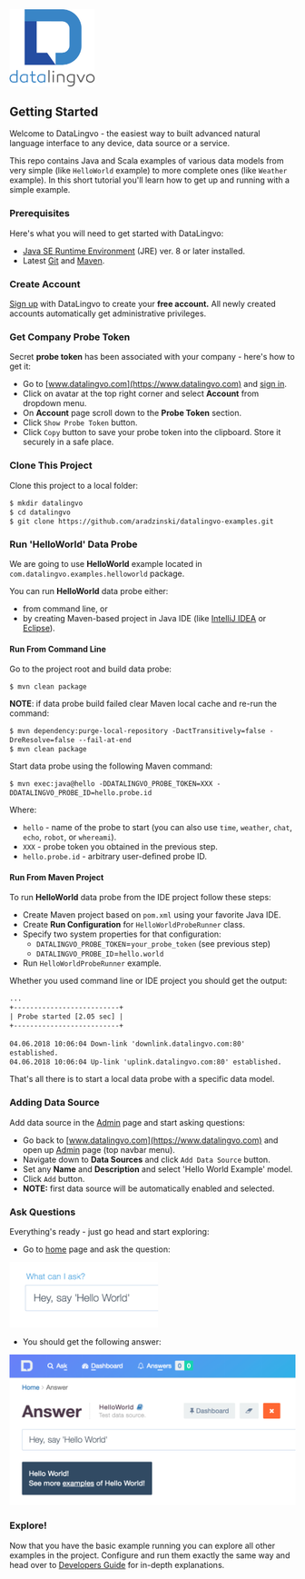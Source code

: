 <img src="images/datalingvo2.png" width="150"/>

## Getting Started
Welcome to DataLingvo - the easiest way to built advanced natural language
interface to any device, data source or a service. 

This repo contains Java and Scala examples of various data models from very simple (like `HelloWorld` example) to more 
complete ones (like `Weather` example). In this short tutorial you'll learn how to get up and running with a simple example.

### Prerequisites
Here's what you will need to get started with DataLingvo:
 - [Java SE Runtime Environment](http://www.oracle.com/technetwork/java/javase/downloads/index.html) (JRE) ver. 8 or later installed.
 - Latest [Git]("https://git-scm.com/downloads) and [Maven](https://maven.apache.org/install.html).
 
### Create Account
[Sign up](https://www.datalingvo.com/client/src/datalingvo.html#/signup)
with DataLingvo to create your **free account.** All newly created accounts automatically get administrative privileges. 

### Get Company Probe Token
Secret <b>probe token</b> has been associated with your company - here's how to get it:
 - Go to [www.datalingvo.com](https://www.datalingvo.com) and [sign in](https://datalingvo.com/client/src/datalingvo.html#/signin).
 - Click on avatar at the top right corner and select **Account** from dropdown menu.
 - On **Account** page scroll down to the **Probe Token** section.
 - Click `Show Probe Token` button.</li>
 - Click `Copy` button to save your probe token into the clipboard. Store it securely in a safe place.
 
### Clone This Project
Clone this project to a local folder:
```shell
$ mkdir datalingvo
$ cd datalingvo
$ git clone https://github.com/aradzinski/datalingvo-examples.git
```
### Run 'HelloWorld' Data Probe
We are going to use **HelloWorld** example located in `com.datalingvo.examples.helloworld` package.

You can run **HelloWorld** data probe either:
 - from command line, or
 - by creating Maven-based project in Java IDE (like <a target=_ href="https://www.jetbrains.com/idea/">IntelliJ IDEA</a> or <a target=_ href="https://eclipse.org/">Eclipse</a>).

#### Run From Command Line
Go to the project root and build data probe:
```shell
$ mvn clean package
```
**NOTE**: if data probe build failed clear Maven local cache and re-run the command:
```shell
$ mvn dependency:purge-local-repository -DactTransitively=false -DreResolve=false --fail-at-end
$ mvn clean package
```
Start data probe using the following Maven command:
```shell
$ mvn exec:java@hello -DDATALINGVO_PROBE_TOKEN=XXX -DDATALINGVO_PROBE_ID=hello.probe.id
```
Where:
 * `hello` - name of the probe to start (you can also use `time`, `weather`, `chat`, `echo`, `robot`, or `whereami`).
 * `XXX` - probe token you obtained in the previous step.
 * `hello.probe.id` - arbitrary user-defined probe ID.
 
#### Run From Maven Project
To run **HelloWorld** data probe from the IDE project follow these steps:                     
 - Create Maven project based on `pom.xml` using your favorite Java IDE.
 - Create **Run Configuration** for `HelloWorldProbeRunner` class.
 - Specify two system properties for that configuration:
   - `DATALINGVO_PROBE_TOKEN`=`your_probe_token` (see previous step)
   - `DATALINGVO_PROBE_ID`=`hello.world`
 - Run `HelloWorldProbeRunner` example.

Whether you used command line or IDE project you should get the output:
```shell
...
+--------------------------+
| Probe started [2.05 sec] |
+--------------------------+

04.06.2018 10:06:04 Down-link 'downlink.datalingvo.com:80' established.
04.06.2018 10:06:04 Up-link 'uplink.datalingvo.com:80' established.
``` 

That's all there is to start a local data probe with a specific data model.

### Adding Data Source
Add data source in the [Admin](https://datalingvo.com/client/src/datalingvo.html#/studio) page and start asking questions:
 - Go back to [www.datalingvo.com](https://www.datalingvo.com) and open up [Admin](https://datalingvo.com/client/src/datalingvo.html#/studio) page (top navbar menu).
 - Navigate down to **Data Sources** and click `Add Data Source` button.
 - Set any **Name** and **Description** and select 'Hello World Example' model.
 - Click `Add` button.
 - **NOTE:** first data source will be automatically enabled and selected.
 
### Ask Questions
Everything's ready - just go head and start exploring:
 - Go to [home](https://datalingvo.com/client/src/datalingvo.html#/ask) page and ask the question: 
<img src="images/howto1.png" width="262px">

 - You should get the following answer: 
<img src="images/howto2.png" width="620px">

### Explore!
Now that you have the basic example running you can explore all other examples in the project. Configure and run them exactly the same way and head over to [Developers Guide](https://datalingvo.com/client/src/datalingvo.html#/devguide) for in-depth explanations.
 

